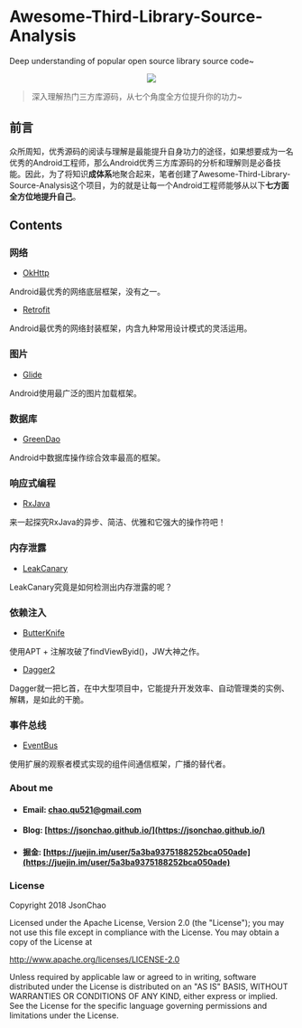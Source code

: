 # Awesome-Third-Library-Source-Analysis
Deep understanding of popular open source library source code~
<div align="center">
<img src="https://raw.githubusercontent.com/JsonChao/Awesome-Third-Library-Source-Analysis/master/ScreenShots/Android_hot_third_source_analysis.png">
</div>

> 深入理解热门三方库源码，从七个角度全方位提升你的功力~

## 前言

众所周知，优秀源码的阅读与理解是最能提升自身功力的途径，如果想要成为一名优秀的Android工程师，那么Android优秀三方库源码的分析和理解则是必备技能。因此，为了将知识**成体系**地聚合起来，笔者创建了Awesome-Third-Library-Source-Analysis这个项目，为的就是让每一个Android工程师能够从以下**七方面全方位地提升自己**。

## Contents

### 网络

* [OkHttp]()

Android最优秀的网络底层框架，没有之一。

* [Retrofit]()

Android最优秀的网络封装框架，内含九种常用设计模式的灵活运用。


### 图片

* [Glide]()

Android使用最广泛的图片加载框架。

### 数据库

* [GreenDao]()

Android中数据库操作综合效率最高的框架。


### 响应式编程

* [RxJava]()

来一起探究RxJava的异步、简洁、优雅和它强大的操作符吧！


### 内存泄露

* [LeakCanary]()

LeakCanary究竟是如何检测出内存泄露的呢？


### 依赖注入

* [ButterKnife]()

使用APT + 注解攻破了findViewByid()，JW大神之作。

* [Dagger2]()

Dagger就一把匕首，在中大型项目中，它能提升开发效率、自动管理类的实例、解耦，是如此的干脆。


### 事件总线

* [EventBus]()


使用扩展的观察者模式实现的组件间通信框架，广播的替代者。


### About me

- #### Email: [chao.qu521@gmail.com]()
- #### Blog: [https://jsonchao.github.io/](https://jsonchao.github.io/)
- #### 掘金: [https://juejin.im/user/5a3ba9375188252bca050ade](https://juejin.im/user/5a3ba9375188252bca050ade)
    
### License

Copyright 2018 JsonChao

Licensed under the Apache License, Version 2.0 (the "License");
you may not use this file except in compliance with the License.
You may obtain a copy of the License at

   http://www.apache.org/licenses/LICENSE-2.0

Unless required by applicable law or agreed to in writing, software
distributed under the License is distributed on an "AS IS" BASIS,
WITHOUT WARRANTIES OR CONDITIONS OF ANY KIND, either express or implied.
See the License for the specific language governing permissions and
limitations under the License.

